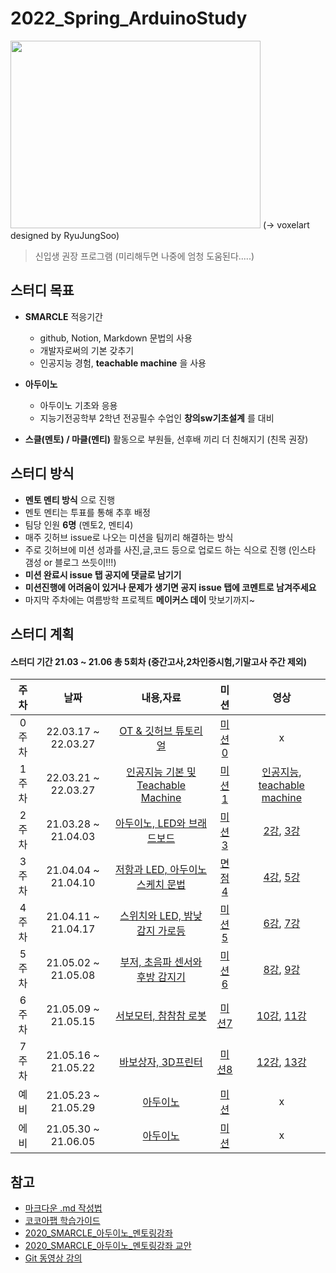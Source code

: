 # 2022_Spring_ArduinoStudy
<img src="https://user-images.githubusercontent.com/81175672/156735029-79b74345-ee1d-4e32-b0ed-21bf23883ac4.JPG"  width="400" height="300"/>          
(-> voxelart designed by RyuJungSoo)                                                               
                                                                                                       
> 신입생 권장 프로그램 (미리해두면 나중에 엄청 도움된다.....)

## 스터디 목표

- **SMARCLE** 적응기간
  - github, Notion, Markdown 문법의 사용
  - 개발자로써의 기본 갖추기
  - 인공지능 경험, **teachable machine** 을 사용
 
- **아두이노**
  - 아두이노 기초와 응용
  - 지능기전공학부 2학년 전공필수 수업인 **창의sw기초설계** 를 대비
- **스클(멘토) / 마클(멘티)** 활동으로 부원들, 선후배 끼리 더 친해지기 (친목 권장)


## 스터디 방식

- **멘토 멘티 방식** 으로 진행
- 멘토 멘티는 투표를 통해 추후 배정
- 팀당 인원 **6명** (멘토2, 멘티4)
- 매주 깃허브 issue로 나오는 미션을 팀끼리 해결하는 방식 
- 주로 깃허브에 미션 성과를 사진,글,코드 등으로 업로드 하는 식으로 진행
  (인스타 갬성 or 블로그 쓰듯이!!!)
- **미션 완료시 issue 탭 공지에 댓글로 남기기** 
- **미션진행에 어려움이 있거나 문제가 생기면 공지 issue 탭에 코멘트로 남겨주세요**
- 마지막 주차에는 여름방학 프로젝트 **메이커스 데이** 맛보기까지~ 


## 스터디 계획
#### 스터디 기간 21.03 ~ 21.06 총 5회차 (중간고사,2차인증시험,기말고사 주간 제외) 

|주차|날짜|내용,자료|미션|영상|
|:---:|:---:|:---:|:---:|:--:|
0주차|22.03.17 ~ 22.03.27|[OT & 깃허브 튜토리얼]()|[미션 0](https://github.com/sejongsmarcle/2022_Spring_ArduinoStudy/blob/main/%EC%8A%A4%ED%84%B0%EB%94%94%20%EC%9E%90%EB%A3%8C/0%EC%A3%BC%EC%B0%A8/0%EC%A3%BC%EC%B0%A8%20%EB%AF%B8%EC%85%98.md)|x|x|
1주차|22.03.21 ~ 22.03.27|[인공지능 기본 및 Teachable Machine](https://www.youtube.com/watch?v=Vlc3pyTRyJI&list=PLvRUlpIVi9qQE4GkzUYpdDVxIN5rBeDYR&index=15) |[미션 1](https://github.com/sejongsmarcle/2022_Spring_ArduinoStudy/blob/main/%EC%8A%A4%ED%84%B0%EB%94%94%20%EC%9E%90%EB%A3%8C/1%EC%A3%BC%EC%B0%A8/1%EC%A3%BC%EC%B0%A8%20%EB%AF%B8%EC%85%98.md)|[인공지능](https://www.youtube.com/watch?v=nxrLOodB5Yg&list=PLvRUlpIVi9qQE4GkzUYpdDVxIN5rBeDYR&index=14), [teachable machine](https://www.youtube.com/watch?v=Vlc3pyTRyJI&list=PLvRUlpIVi9qQE4GkzUYpdDVxIN5rBeDYR&index=15)|
2주차|21.03.28 ~ 21.04.03|[아두이노, LED와 브래드보드](https://github.com/sejongsmarcle/2021_Spring_ArduinoStudy/tree/main/%EC%8A%A4%ED%84%B0%EB%94%94%EC%9E%90%EB%A3%8C/1%EC%A3%BC%EC%B0%A8)|[미션 3](https://github.com/sejongsmarcle/2021_Spring_ArduinoStudy/issues/2)|[2강](https://www.youtube.com/watch?v=A4sR7h03Z98&list=PLvRUlpIVi9qQE4GkzUYpdDVxIN5rBeDYR&index=2), [3강](https://www.youtube.com/watch?v=uW3HYIBQnsw&list=PLvRUlpIVi9qQE4GkzUYpdDVxIN5rBeDYR&index=3)|
3주차|21.04.04 ~ 21.04.10|[저항과 LED, 아두이노 스케치 문법](https://github.com/sejongsmarcle/2021_Spring_ArduinoStudy/tree/main/%EC%8A%A4%ED%84%B0%EB%94%94%EC%9E%90%EB%A3%8C/2%EC%A3%BC%EC%B0%A8)|[면점 4](https://github.com/sejongsmarcle/2021_Spring_ArduinoStudy/issues/4)|[4강](https://www.youtube.com/watch?v=HmIrrwRos2I&list=PLvRUlpIVi9qQE4GkzUYpdDVxIN5rBeDYR&index=4), [5강](https://www.youtube.com/watch?v=Ya2dZEH3Bw4&list=PLvRUlpIVi9qQE4GkzUYpdDVxIN5rBeDYR&index=5)|
4주차|21.04.11 ~ 21.04.17|[스위치와 LED, 밤낮 감지 가로등]()|[미션 5]()|[6강](https://www.youtube.com/watch?v=-XZK9K6GkWU&list=PLvRUlpIVi9qQE4GkzUYpdDVxIN5rBeDYR&index=6), [7강](https://www.youtube.com/watch?v=xwEm5dEk6e4&list=PLvRUlpIVi9qQE4GkzUYpdDVxIN5rBeDYR&index=7)|
5주차|21.05.02 ~ 21.05.08|[부저, 초음파 센서와 후방 감지기]()|[미션 6]()|[8강](https://www.youtube.com/watch?v=9mHwuiHsvPc&list=PLvRUlpIVi9qQE4GkzUYpdDVxIN5rBeDYR&index=8), [9강](https://www.youtube.com/watch?v=ItLQb-jLVbg&list=PLvRUlpIVi9qQE4GkzUYpdDVxIN5rBeDYR&index=9)|
6주차|21.05.09 ~ 21.05.15|[서보모터, 참참참 로봇]()|[미션7]()|[10강](https://www.youtube.com/watch?v=jHWNWzYHf0o&list=PLvRUlpIVi9qQE4GkzUYpdDVxIN5rBeDYR&index=10), [11강](https://www.youtube.com/watch?v=XyJVEqmrPUo&list=PLvRUlpIVi9qQE4GkzUYpdDVxIN5rBeDYR&index=11)|
7주차|21.05.16 ~ 21.05.22|[바보상자, 3D프린터]()|[미션8]()|[12강](https://www.youtube.com/watch?v=X5VG-04pXTs&list=PLvRUlpIVi9qQE4GkzUYpdDVxIN5rBeDYR&index=12), [13강](https://www.youtube.com/watch?v=b7Mg5ay7zpw&list=PLvRUlpIVi9qQE4GkzUYpdDVxIN5rBeDYR&index=13)|
예비|21.05.23 ~ 21.05.29|[아두이노]()|[미션]()|x|
에비|21.05.30 ~ 21.06.05|[아두이노]()|[미션]()|x|



## 참고

- [마크다운 .md 작성법](https://gist.github.com/ihoneymon/652be052a0727ad59601)
- [코코아팹 학습가이드](https://kocoafab.cc/product/studyguide)
- [2020_SMARCLE_아두이노_멘토링강좌](https://youtube.com/playlist?list=PLvRUlpIVi9qQE4GkzUYpdDVxIN5rBeDYR)
- [2020_SMARCLE_아두이노_멘토링강좌 교안](https://github.com/sejongsmarcle/2021_Spring_ArduinoStudy/blob/main/2020_SMARCLE%EA%B3%BC_%ED%95%A8%EA%BB%98%ED%95%98%EB%8A%94_%EA%BF%88%EB%82%98%EB%AC%B4_%EC%BD%94%EB%94%A9%EA%B5%90%EC%8B%A4.pdf)
- [Git 동영상 강의](https://www.youtube.com/playlist?list=PLRx0vPvlEmdD5FLIdwTM4mKBgyjv4no81)
